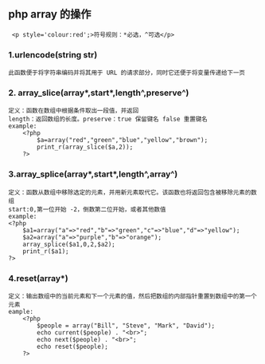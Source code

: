 ## php array 的操作
```angular2html 
 <p style='colour:red';>符号规则：*必选，^可选</p>
```

### 1.urlencode(string str)
```
此函数便于将字符串编码并将其用于 URL 的请求部分，同时它还便于将变量传递给下一页
```
### 2. array_slice(array*,start*,length^,preserve^)   
```
定义：函数在数组中根据条件取出一段值，并返回
length：返回数组的长度。preserve：true 保留键名 false 重置键名
example:
    <?php
        $a=array("red","green","blue","yellow","brown");
        print_r(array_slice($a,2));
    ?>
```

### 3.array_splice(array*,start*,length^,array^)
```
定义：函数从数组中移除选定的元素，并用新元素取代它。该函数也将返回包含被移除元素的数组
start:0,第一位开始 -2，倒数第二位开始，或者其他数值
example:
<?php
    $a1=array("a"=>"red","b"=>"green","c"=>"blue","d"=>"yellow");
    $a2=array("a"=>"purple","b"=>"orange");
    array_splice($a1,0,2,$a2);
    print_r($a1);
?>
```

### 4.reset(array*)
```
定义：输出数组中的当前元素和下一个元素的值，然后把数组的内部指针重置到数组中的第一个元素
eample:
    <?php
        $people = array("Bill", "Steve", "Mark", "David");
        echo current($people) . "<br>";
        echo next($people) . "<br>";
        echo reset($people);
    ?>
```
